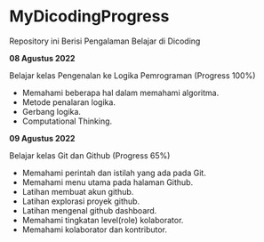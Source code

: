 # MyDicodingProgress
Repository ini Berisi Pengalaman Belajar di Dicoding

**08 Agustus 2022**

Belajar kelas Pengenalan ke Logika Pemrograman (Progress 100%)
* Memahami beberapa hal dalam memahami algoritma.
* Metode penalaran logika.
* Gerbang logika.
* Computational Thinking.

**09 Agustus 2022**

Belajar kelas Git dan Github (Progress 65%)
* Memahami perintah dan istilah yang ada pada Git.
* Memahami menu utama pada halaman Github.
* Latihan membuat akun github.
* Latihan explorasi proyek github.
* Latihan mengenal github dashboard.
* Memahami tingkatan level(role) kolaborator.
* Memahami kolaborator dan kontributor.

